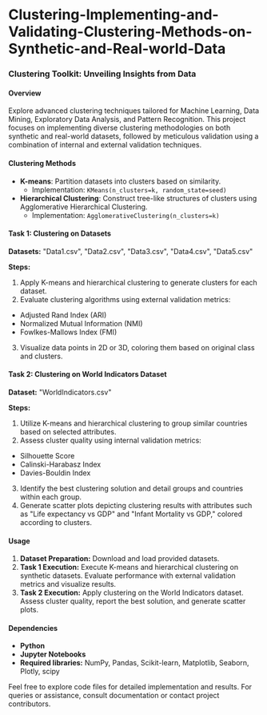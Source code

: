 # Clustering-Implementing-and-Validating-Clustering-Methods-on-Synthetic-and-Real-world-Data

### Clustering Toolkit: Unveiling Insights from Data

#### Overview
Explore advanced clustering techniques tailored for Machine Learning, Data Mining, Exploratory Data Analysis, and Pattern Recognition. This project focuses on implementing diverse clustering methodologies on both synthetic and real-world datasets, followed by meticulous validation using a combination of internal and external validation techniques.

#### Clustering Methods
- **K-means**: Partition datasets into clusters based on similarity.
  - Implementation: `KMeans(n_clusters=k, random_state=seed)`
- **Hierarchical Clustering**: Construct tree-like structures of clusters using Agglomerative Hierarchical Clustering.
  - Implementation: `AgglomerativeClustering(n_clusters=k)`

#### Task 1: Clustering on Datasets
**Datasets:** "Data1.csv", "Data2.csv", "Data3.csv", "Data4.csv", "Data5.csv"

**Steps:**
1. Apply K-means and hierarchical clustering to generate clusters for each dataset.
2. Evaluate clustering algorithms using external validation metrics:
  - Adjusted Rand Index (ARI)
  - Normalized Mutual Information (NMI)
  - Fowlkes-Mallows Index (FMI)
3. Visualize data points in 2D or 3D, coloring them based on original class and clusters.

#### Task 2: Clustering on World Indicators Dataset
**Dataset:** "WorldIndicators.csv"

**Steps:**
1. Utilize K-means and hierarchical clustering to group similar countries based on selected attributes.
2. Assess cluster quality using internal validation metrics:
  - Silhouette Score
  - Calinski-Harabasz Index
  - Davies-Bouldin Index
3. Identify the best clustering solution and detail groups and countries within each group.
4. Generate scatter plots depicting clustering results with attributes such as "Life expectancy vs GDP" and "Infant Mortality vs GDP," colored according to clusters.

#### Usage
1. **Dataset Preparation:** Download and load provided datasets.
2. **Task 1 Execution:** Execute K-means and hierarchical clustering on synthetic datasets. Evaluate performance with external validation metrics and visualize results.
3. **Task 2 Execution:** Apply clustering on the World Indicators dataset. Assess cluster quality, report the best solution, and generate scatter plots.
   
#### Dependencies
- **Python**
- **Jupyter Notebooks**
- **Required libraries:** NumPy, Pandas, Scikit-learn, Matplotlib, Seaborn, Plotly, scipy
   
Feel free to explore code files for detailed implementation and results. For queries or assistance, consult documentation or contact project contributors.
